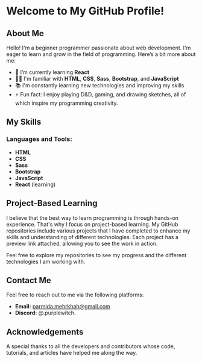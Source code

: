 # Welcome to My GitHub Profile!

## About Me

Hello! I'm a beginner programmer passionate about web development. I'm eager to learn and grow in the field of programming. Here’s a bit more about me:

- 🌱 I’m currently learning **React**
- 👨‍💻 I'm familiar with **HTML**, **CSS**, **Sass**, **Bootstrap**, and **JavaScript**
- 📚 I'm constantly learning new technologies and improving my skills
- ⚡ Fun fact: I enjoy playing D&D, gaming, and drawing sketches, all of which inspire my programming creativity.


## My Skills

### Languages and Tools:
- **HTML**
- **CSS**
- **Sass**
- **Bootstrap**
- **JavaScript**
- **React** (learning)

## Project-Based Learning
I believe that the best way to learn programming is through hands-on experience. That's why I focus on project-based learning. My GitHub repositories include various projects that I have completed to enhance my skills and understanding of different technologies. Each project has a preview link attached, allowing you to see the work in action.

Feel free to explore my repositories to see my progress and the different technologies I am working with.

## Contact Me

Feel free to reach out to me via the following platforms:

- **Email:** parmida.mehrkhah@gmail.com
- **Discord:** @.purplewitch.
## Acknowledgements

A special thanks to all the developers and contributors whose code, tutorials, and articles have helped me along the way.
